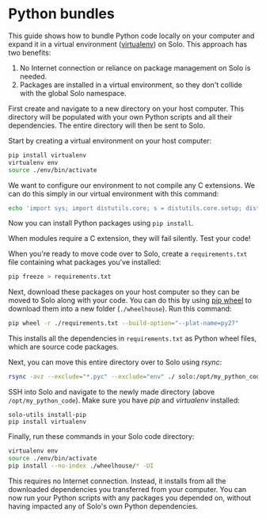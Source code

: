 # Python bundles

This guide shows how to bundle Python code locally on your computer and expand it in a virtual environment ([virtualenv](starting-installing.html#installing-packages-into-a-virtualenv)) on Solo. This approach has two benefits:

1. No Internet connection or reliance on package management on Solo is needed.
2. Packages are installed in a virtual environment, so they don't collide with the global Solo namespace.

First create and navigate to a new directory on your host computer. This directory will be populated with your own Python scripts and all their dependencies. The entire directory will then be sent to Solo. 

Start by creating a virtual environment on your host computer:

```sh
pip install virtualenv
virtualenv env
source ./env/bin/activate
```

We want to configure our environment to not compile any C extensions. We can do this simply in our virtual environment with this command:

```sh
echo 'import sys; import distutils.core; s = distutils.core.setup; distutils.core.setup = (lambda s: (lambda **kwargs: (kwargs.__setitem__("ext_modules", []), s(**kwargs))))(s)' > env/lib/python2.7/site-packages/distutils.pth
```

Now you can install Python packages using `pip install`. 

<aside class="warning">
When modules require a C extension, they will fail silently. Test your code!
</aside>

When you're ready to move code over to Solo, create a `requirements.txt` file containing what packages you've installed:

```sh
pip freeze > requirements.txt
```

Next, download these packages on your host computer so they can be moved to Solo along with your code. You can do this by using [pip wheel](https://pip.pypa.io/en/latest/reference/pip_wheel.html) to download them into a new folder (`./wheelhouse`). Run this command:

```sh
pip wheel -r ./requirements.txt --build-option="--plat-name=py27"
```

This installs all the dependencies in `requirements.txt` as Python wheel files, which are source code packages.

Next, you can move this entire directory over to Solo using *rsync*:

```sh
rsync -avz --exclude="*.pyc" --exclude="env" ./ solo:/opt/my_python_code
```

SSH into Solo and navigate to the newly made directory (above `/opt/my_python_code`). Make sure you have _pip_ and _virtualenv_ installed:

```
solo-utils install-pip
pip install virtualenv
```

Finally, run these commands in your Solo code directory:

```sh
virtualenv env
source ./env/bin/activate
pip install --no-index ./wheelhouse/* -UI
```

This requires no Internet connection. Instead, it installs from all the downloaded dependencies you transferred from your computer. You can now run your Python scripts with any packages you depended on, without having impacted any of Solo's own Python dependencies.

